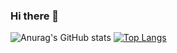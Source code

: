 ### Hi there 👋
![Anurag's GitHub stats](https://github-readme-stats.vercel.app/api?username=SPINOZA&show_icons=true&theme=radical)
[![Top Langs](https://github-readme-stats.vercel.app/api/top-langs/?username=SPINOZA&size_weight=0.5&count_weight=0.5)](https://github.com/anuraghazra/github-readme-stats)
